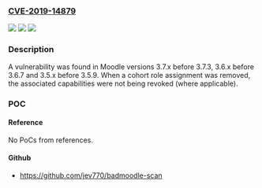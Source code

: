 ### [CVE-2019-14879](https://cve.mitre.org/cgi-bin/cvename.cgi?name=CVE-2019-14879)
![](https://img.shields.io/static/v1?label=Product&message=moodle&color=blue)
![](https://img.shields.io/static/v1?label=Version&message=n%2Fa&color=blue)
![](https://img.shields.io/static/v1?label=Vulnerability&message=CWE-264&color=brighgreen)

### Description

A vulnerability was found in Moodle versions 3.7.x before 3.7.3, 3.6.x before 3.6.7 and 3.5.x before 3.5.9. When a cohort role assignment was removed, the associated capabilities were not being revoked (where applicable).

### POC

#### Reference
No PoCs from references.

#### Github
- https://github.com/jev770/badmoodle-scan


